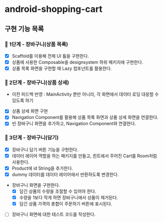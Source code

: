 # android-shopping-cart

## 구현 기능 목록

### 🚀 1단계 - 장바구니(상품 목록)
- [x] Scaffold를 이용해 전체 UI 틀을 구현한다.
- [x] 상품에 사용한 Composable을 designsystem 하위 패키지에 구현한다.
- [x] 상품 목록 화면을 구현할 때 Lazy 컴포넌트를 활용한다.

### 🚀 2단계 - 장바구니(상품 상세)
- 이전 피드백 반영 : MainActivity 뿐만 아니라, 각 화면에서 데이터 로딩 대응할 수 있도록 하기
- [x] 상품 상세 화면 구현
- [x] Navigation Component를 활용해 상품 목록 화면과 상품 상세 화면을 연결한다.
- [x] 빈 장바구니 화면을 추가하고, Navigation Component와 연결한다.

### 🚀 3단계 - 장바구니(담기)
- [x] 장바구니 담기 버튼 기능을 구현한다.
- [x] 데이터 레이어 역할을 하는 패키지를 만들고, 힌트에서 주어진 Cart를 Room처럼 사용한다.
- [x] Product에 id String을 추가한다.
- [x] dummy 데이터를 데이터 레이어에서 반환하도록 변경한다.
- 장바구니 화면을 구현한다.
  - [x] 담긴 상품의 수량을 조절할 수 있어야 한다.
  - [x] 수량을 1보다 작게 하면 장바구니에서 상품이 제거된다.
  - [x] 담긴 상품 가격의 총합이 주문하기 버튼에 표시된다.
- [ ] 장바구니 화면에 대한 테스트 코드를 작성한다.
